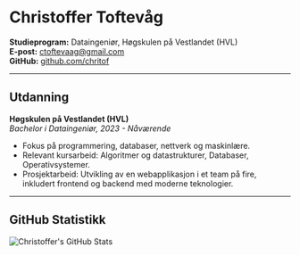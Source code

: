 # Christoffer Toftevåg

**Studieprogram:** Dataingeniør, Høgskulen på Vestlandet (HVL)  
**E-post:** ctoftevaag@gmail.com  
**GitHub:** [github.com/chritof](https://github.com/chritof)

---

## Utdanning

**Høgskulen på Vestlandet (HVL)**  
_Bachelor i Dataingeniør, 2023 - Nåværende_  
- Fokus på programmering, databaser, nettverk og maskinlære.
- Relevant kursarbeid: Algoritmer og datastrukturer, Databaser, Operativsystemer.
- Prosjektarbeid: Utvikling av en webapplikasjon i et team på fire, inkludert frontend og backend med moderne teknologier.

---

## GitHub Statistikk

![Christoffer's GitHub Stats](https://readme-stats-iota-pied.vercel.app/api?username=chritof&count_private=true&show_icons=true&theme=radical&include_all_commits=true&hide=issues,contribs&custom_title=Christoffer%20Toftevåg's%20GitHub%20Stats)


